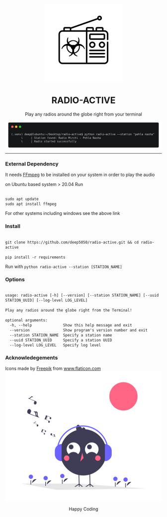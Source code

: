 <div align=center>
<p align=center><img src=images/logo.png width=250px></p>
<h1 align=center> RADIO-ACTIVE </h1>
<p align=center> Play any radios around the globe right from your terminal </p>


<img align=center src=images/example_1.png >

<hr>
</div>



### External Dependency 

It needs [FFmpeg](https://ffmpeg.org/download.html) to be installed on your system in order to play the audio

on Ubuntu based system > 20.04 Run

``` 

sudo apt update
sudo apt install ffmpeg
```

For other systems including windows see the above link

### Install

``` 

git clone https://github.com/deep5050/radio-active.git && cd radio-active

pip install -r requirements
```

Run with `python radio-active --station [STATION_NAME]`

### Options

``` 

usage: radio-active [-h] [--version] [--station STATION_NAME] [--uuid STATION_UUID] [--log-level LOG_LEVEL]

Play any radios around the globe right from the Terminal!

optional arguments:
  -h, --help              Show this help message and exit
  --version               Show program's version number and exit
  --station STATION_NAME  Specify a station name
  --uuid STATION_UUID     Specify a station UUID
  --log-level LOG_LEVEL   Specify log level
```

### Acknowledegements

<div>Icons made by <a href="https://www.freepik.com" title="Freepik">Freepik</a> from <a href="https://www.flaticon.com/" title="Flaticon">www.flaticon.com</a></div>

<div align=center>
<img src=images/footer.png>
<p align=center> Happy Coding </p>
</div>
